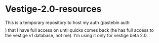 # Vestige-2.0-resources
This is a temporary repository to host my auth (pastebin auth $$$$) that I have full access on until quicks comes back (he has full access to the vestige v1 database, not me). I'm using it only for vestige beta 2.0.

